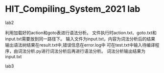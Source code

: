 # HIT_Compiling_System_2021 lab



lab2

利用加载好的action和goto表进行语法分析。
文件执行时action.txt、goto.txt和input.txt需要放到同一路径下。
输入文件为input.txt，内容为词法分析后的结果
输出语法树结果在result.txt中,错误信息在error.log中
可在test.txt中输入待编译程序，由词法分析.py进行词法分析后再进行语法分析。
词法分析输出结果为input.txt

lab3

